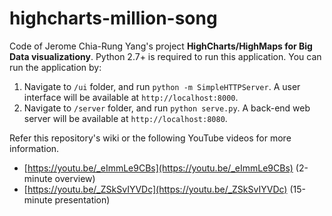 # highcharts-million-song

Code of Jerome Chia-Rung Yang's project **HighCharts/HighMaps for Big Data visualizationy**. Python 2.7+ is required to run this application. You can run the application by:

1. Navigate to `/ui` folder, and run `python -m SimpleHTTPServer`. A user interface will be available at `http://localhost:8000`.
2. Navigate to `/server` folder, and run `python serve.py`. A back-end web server will be available at `http://localhost:8080`.

Refer this repository's wiki or the following YouTube videos for more information.

- [https://youtu.be/_eImmLe9CBs](https://youtu.be/_eImmLe9CBs) (2-minute overview)
- [https://youtu.be/_ZSkSvIYVDc](https://youtu.be/_ZSkSvIYVDc) (15-minute presentation)

